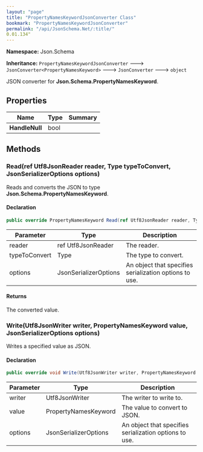 ```yaml
---
layout: "page"
title: "PropertyNamesKeywordJsonConverter Class"
bookmark: "PropertyNamesKeywordJsonConverter"
permalink: "/api/JsonSchema.Net/:title/"
0.01.134"
---
```

**Namespace:** Json.Schema

**Inheritance:**
`PropertyNamesKeywordJsonConverter`
 🡒 
`JsonConverter<PropertyNamesKeyword>`
 🡒 
`JsonConverter`
 🡒 
`object`

JSON converter for **Json.Schema.PropertyNamesKeyword**.

## Properties

| Name | Type | Summary |
|---|---|---|
| **HandleNull** | bool |  |

## Methods

### Read(ref Utf8JsonReader reader, Type typeToConvert, JsonSerializerOptions options)

Reads and converts the JSON to type **Json.Schema.PropertyNamesKeyword**.

#### Declaration

```c#
public override PropertyNamesKeyword Read(ref Utf8JsonReader reader, Type typeToConvert, JsonSerializerOptions options)
```

| Parameter | Type | Description |
|---|---|---|
| reader | ref Utf8JsonReader | The reader. |
| typeToConvert | Type | The type to convert. |
| options | JsonSerializerOptions | An object that specifies serialization options to use. |


#### Returns

The converted value.

### Write(Utf8JsonWriter writer, PropertyNamesKeyword value, JsonSerializerOptions options)

Writes a specified value as JSON.

#### Declaration

```c#
public override void Write(Utf8JsonWriter writer, PropertyNamesKeyword value, JsonSerializerOptions options)
```

| Parameter | Type | Description |
|---|---|---|
| writer | Utf8JsonWriter | The writer to write to. |
| value | PropertyNamesKeyword | The value to convert to JSON. |
| options | JsonSerializerOptions | An object that specifies serialization options to use. |


